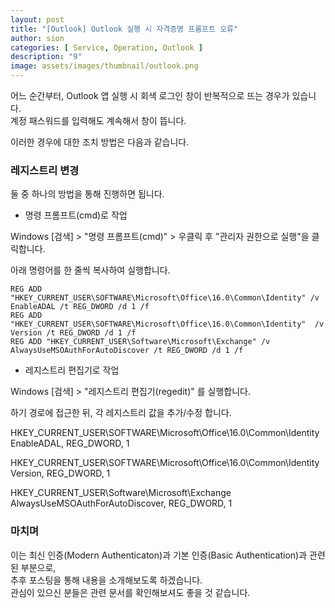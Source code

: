 ```yaml
---
layout: post
title: "[Outlook] Outlook 실행 시 자격증명 프롬프트 오류"
author: sion
categories: [ Service, Operation, Outlook ]
description: "9"
image: assets/images/thumbnail/outlook.png
---
```


어느 순간부터, Outlook 앱 실행 시 회색 로그인 창이 반복적으로 뜨는 경우가 있습니다.  
계정 패스워드를 입력해도 계속해서 창이 뜹니다.  

이러한 경우에 대한 조치 방법은 다음과 같습니다.


### 레지스트리 변경

둘 중 하나의 방법을 통해 진행하면 됩니다.

- 명령 프롬프트(cmd)로 작업  

Windows [검색] > "명령 프롬프트(cmd)" > 우클릭 후 "관리자 권한으로 실행"을 클릭합니다.  

아래 명령어를 한 줄씩 복사하여 실행합니다.
```
REG ADD "HKEY_CURRENT_USER\SOFTWARE\Microsoft\Office\16.0\Common\Identity" /v EnableADAL /t REG_DWORD /d 1 /f 
REG ADD "HKEY_CURRENT_USER\SOFTWARE\Microsoft\Office\16.0\Common\Identity"  /v Version /t REG_DWORD /d 1 /f 
REG ADD "HKEY_CURRENT_USER\Software\Microsoft\Exchange" /v AlwaysUseMSOAuthForAutoDiscover /t REG_DWORD /d 1 /f 
```


- 레지스트리 편집기로 작업  

Windows [검색] > "레지스트리 편집기(regedit)" 를 실행합니다.

하기 경로에 접근한 뒤, 각 레지스트리 값을 추가/수정 합니다.

HKEY_CURRENT_USER\SOFTWARE\Microsoft\Office\16.0\Common\Identity  
EnableADAL, REG_DWORD, 1 

HKEY_CURRENT_USER\SOFTWARE\Microsoft\Office\16.0\Common\Identity  
Version, REG_DWORD, 1

HKEY_CURRENT_USER\Software\Microsoft\Exchange  
AlwaysUseMSOAuthForAutoDiscover, REG_DWORD, 1


### 마치며

이는 최신 인증(Modern Authenticaton)과 기본 인증(Basic Authentication)과 관련된 부분으로,  
추후 포스팅을 통해 내용을 소개해보도록 하겠습니다.  
관심이 있으신 분들은 관련 문서를 확인해보셔도 좋을 것 같습니다.  


